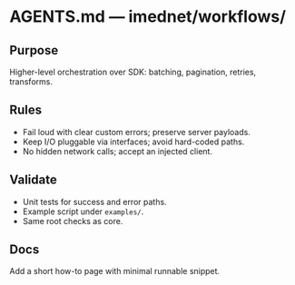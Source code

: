 # AGENTS.md — imednet/workflows/

## Purpose
Higher-level orchestration over SDK: batching, pagination, retries, transforms.

## Rules
- Fail loud with clear custom errors; preserve server payloads.
- Keep I/O pluggable via interfaces; avoid hard-coded paths.
- No hidden network calls; accept an injected client.

## Validate
- Unit tests for success and error paths.
- Example script under `examples/`.
- Same root checks as core.

## Docs
Add a short how-to page with minimal runnable snippet.
